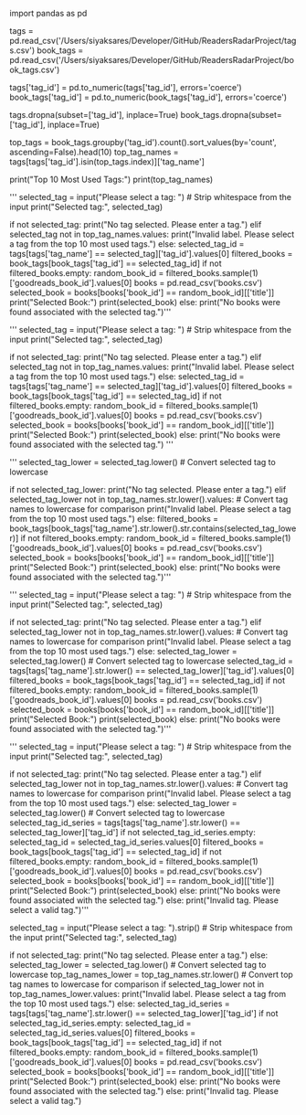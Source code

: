 import pandas as pd

tags = pd.read_csv('/Users/siyaksares/Developer/GitHub/ReadersRadarProject/tags.csv')
book_tags = pd.read_csv('/Users/siyaksares/Developer/GitHub/ReadersRadarProject/book_tags.csv')

tags['tag_id'] = pd.to_numeric(tags['tag_id'], errors='coerce')
book_tags['tag_id'] = pd.to_numeric(book_tags['tag_id'], errors='coerce')

tags.dropna(subset=['tag_id'], inplace=True)
book_tags.dropna(subset=['tag_id'], inplace=True)

top_tags = book_tags.groupby('tag_id').count().sort_values(by='count', ascending=False).head(10)
top_tag_names = tags[tags['tag_id'].isin(top_tags.index)]['tag_name']

print("Top 10 Most Used Tags:")
print(top_tag_names)

'''
selected_tag = input("Please select a tag: ")  # Strip whitespace from the input
print("Selected tag:", selected_tag)

if not selected_tag:
    print("No tag selected. Please enter a tag.")
elif selected_tag not in top_tag_names.values:
    print("Invalid label. Please select a tag from the top 10 most used tags.")
else:
    selected_tag_id = tags[tags['tag_name'] == selected_tag]['tag_id'].values[0]
    filtered_books = book_tags[book_tags['tag_id'] == selected_tag_id]
    if not filtered_books.empty:
        random_book_id = filtered_books.sample(1)['goodreads_book_id'].values[0]
        books = pd.read_csv('books.csv')
        selected_book = books[books['book_id'] == random_book_id][['title']]
        print("Selected Book:")
        print(selected_book)
    else:
        print("No books were found associated with the selected tag.")'''

'''
selected_tag = input("Please select a tag: ")  # Strip whitespace from the input
print("Selected tag:", selected_tag)

if not selected_tag:
    print("No tag selected. Please enter a tag.")
elif selected_tag not in top_tag_names.values:
    print("Invalid label. Please select a tag from the top 10 most used tags.")
else:
    selected_tag_id = tags[tags['tag_name'] == selected_tag]['tag_id'].values[0]
    filtered_books = book_tags[book_tags['tag_id'] == selected_tag_id]
    if not filtered_books.empty:
        random_book_id = filtered_books.sample(1)['goodreads_book_id'].values[0]
        books = pd.read_csv('books.csv')
        selected_book = books[books['book_id'] == random_book_id][['title']]
        print("Selected Book:")
        print(selected_book)
    else:
        print("No books were found associated with the selected tag.")
'''

'''
selected_tag_lower = selected_tag.lower()  # Convert selected tag to lowercase

if not selected_tag_lower:
    print("No tag selected. Please enter a tag.")
elif selected_tag_lower not in top_tag_names.str.lower().values:  # Convert tag names to lowercase for comparison
    print("Invalid label. Please select a tag from the top 10 most used tags.")
else:
    filtered_books = book_tags[book_tags['tag_name'].str.lower().str.contains(selected_tag_lower)]
    if not filtered_books.empty:
        random_book_id = filtered_books.sample(1)['goodreads_book_id'].values[0]
        books = pd.read_csv('books.csv')
        selected_book = books[books['book_id'] == random_book_id][['title']]
        print("Selected Book:")
        print(selected_book)
    else:
        print("No books were found associated with the selected tag.")'''

'''
selected_tag = input("Please select a tag: ")  # Strip whitespace from the input
print("Selected tag:", selected_tag)

if not selected_tag:
    print("No tag selected. Please enter a tag.")
elif selected_tag_lower not in top_tag_names.str.lower().values:  # Convert tag names to lowercase for comparison
    print("Invalid label. Please select a tag from the top 10 most used tags.")
else:
    selected_tag_lower = selected_tag.lower()  # Convert selected tag to lowercase
    selected_tag_id = tags[tags['tag_name'].str.lower() == selected_tag_lower]['tag_id'].values[0]
    filtered_books = book_tags[book_tags['tag_id'] == selected_tag_id]
    if not filtered_books.empty:
        random_book_id = filtered_books.sample(1)['goodreads_book_id'].values[0]
        books = pd.read_csv('books.csv')
        selected_book = books[books['book_id'] == random_book_id][['title']]
        print("Selected Book:")
        print(selected_book)
    else:
        print("No books were found associated with the selected tag.")'''

'''
selected_tag = input("Please select a tag: ")  # Strip whitespace from the input
print("Selected tag:", selected_tag)

if not selected_tag:
    print("No tag selected. Please enter a tag.")
elif selected_tag_lower not in top_tag_names.str.lower().values:  # Convert tag names to lowercase for comparison
    print("Invalid label. Please select a tag from the top 10 most used tags.")
else:
    selected_tag_lower = selected_tag.lower()  # Convert selected tag to lowercase
    selected_tag_id_series = tags[tags['tag_name'].str.lower() == selected_tag_lower]['tag_id']
    if not selected_tag_id_series.empty:
        selected_tag_id = selected_tag_id_series.values[0]
        filtered_books = book_tags[book_tags['tag_id'] == selected_tag_id]
        if not filtered_books.empty:
            random_book_id = filtered_books.sample(1)['goodreads_book_id'].values[0]
            books = pd.read_csv('books.csv')
            selected_book = books[books['book_id'] == random_book_id][['title']]
            print("Selected Book:")
            print(selected_book)
        else:
            print("No books were found associated with the selected tag.")
    else:
        print("Invalid tag. Please select a valid tag.")'''

selected_tag = input("Please select a tag: ").strip()  # Strip whitespace from the input
print("Selected tag:", selected_tag)

if not selected_tag:
    print("No tag selected. Please enter a tag.")
else:
    selected_tag_lower = selected_tag.lower()  # Convert selected tag to lowercase
    top_tag_names_lower = top_tag_names.str.lower()  # Convert top tag names to lowercase for comparison
    if selected_tag_lower not in top_tag_names_lower.values:
        print("Invalid label. Please select a tag from the top 10 most used tags.")
    else:
        selected_tag_id_series = tags[tags['tag_name'].str.lower() == selected_tag_lower]['tag_id']
        if not selected_tag_id_series.empty:
            selected_tag_id = selected_tag_id_series.values[0]
            filtered_books = book_tags[book_tags['tag_id'] == selected_tag_id]
            if not filtered_books.empty:
                random_book_id = filtered_books.sample(1)['goodreads_book_id'].values[0]
                books = pd.read_csv('books.csv')
                selected_book = books[books['book_id'] == random_book_id][['title']]
                print("Selected Book:")
                print(selected_book)
            else:
                print("No books were found associated with the selected tag.")
        else:
            print("Invalid tag. Please select a valid tag.")

